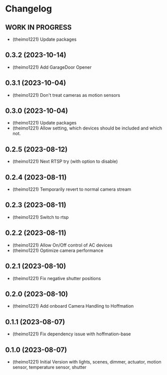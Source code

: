 # Changelog

<!--
  Placeholder for the next version (at the beginning of the line):
  ## **WORK IN PROGRESS**
  * (theimo1221) Update packages
-->
## **WORK IN PROGRESS**
* (theimo1221) Update packages
## 0.3.2 (2023-10-14)
* (theimo1221) Add GarageDoor Opener

## 0.3.1 (2023-10-04)
* (theimo1221) Don't treat cameras as motion sensors

## 0.3.0 (2023-10-04)
* (theimo1221) Update packages
* (theimo1221) Allow setting, which devices should be included and which not.

## 0.2.5 (2023-08-12)

* (theimo1221) Next RTSP try (with option to disable)

## 0.2.4 (2023-08-11)

* (theimo1221) Temporarily revert to normal camera stream

## 0.2.3 (2023-08-11)

* (theimo1221) Switch to rtsp

## 0.2.2 (2023-08-11)

* (theimo1221) Allow On/Off control of AC devices
* (theimo1221) Optimize camera performance

## 0.2.1 (2023-08-10)

* (theimo1221) Fix negative shutter positions

## 0.2.0 (2023-08-10)

* (theimo1221) Add onboard Camera Handling to Hoffmation

## 0.1.1 (2023-08-07)

* (theimo1221) Fix dependency issue with hoffmation-base

## 0.1.0 (2023-08-07)

* (theimo1221) Initial Version with lights, scenes, dimmer, actuator, motion sensor, temperature sensor, shutter
